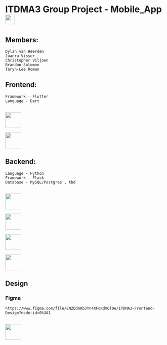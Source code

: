 # ITDMA3 Group Project - Mobile_App <img src="https://media.giphy.com/media/iY8CRBdQXODJSCERIr/giphy.gif" width="30px">&nbsp;

## Members: 
```
Dylan van Heerden
Juanru Visser
Christopher Viljoen
Brandon Solomon
Taryn-Lee Roman
```
## Frontend:
```
Framework - Flutter
Language - Dart
```
<code> <img height="50" src="https://www.vectorlogo.zone/logos/flutterio/flutterio-ar21.svg"> </code>
<code> <img height="50" src="https://www.vectorlogo.zone/logos/dartlang/dartlang-ar21.svg"> </code>

## Backend:
```
Language - Python
Framework - Flask
Database - MySQL/Postgres , tbd
```
<code> <img height="50" src="https://www.vectorlogo.zone/logos/python/python-ar21.svg"> </code>
<code> <img height="50" src="https://www.vectorlogo.zone/logos/pocoo_flask/pocoo_flask-ar21.svg"> </code>
<code> <img height="50" src="https://www.vectorlogo.zone/logos/mysql/mysql-ar21.svg"> </code>
<code> <img height="50" src="https://www.vectorlogo.zone/logos/postgresql/postgresql-ar21.svg"> </code>

## Design
### Figma 
```
https://www.figma.com/file/ENZQd0RbJYn4XFqKdmQl0e/ITDMA3-Frontend-Design?node-id=0%3A1
```
<code> <img height="50" src="https://www.vectorlogo.zone/logos/figma/figma-ar21.svg"> </code>


